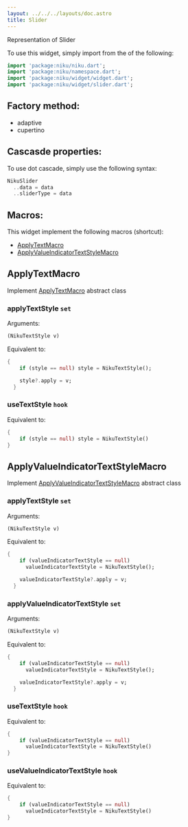 ```yaml
---
layout: ../../../layouts/doc.astro
title: Slider
---
```

Representation of Slider


To use this widget, simply import from the of the following:
```dart
import 'package:niku/niku.dart';
import 'package:niku/namespace.dart';
import 'package:niku/widget/widget.dart';
import 'package:niku/widget/slider.dart';
```
## Factory method:
- adaptive
- cupertino


## Cascasde properties:
To use dot cascade, simply use the following syntax:

```dart
NikuSlider
  ..data = data
  ..sliderType = data
```

## Macros:
This widget implement the following macros (shortcut):
- [ApplyTextMacro](/docs/macros/applyText)
- [ApplyValueIndicatorTextStyleMacro](/docs/macros/applyValueIndicatorTextStyle)

## ApplyTextMacro
Implement [ApplyTextMacro](/docs/macros/applyText) abstract class

### applyTextStyle `set`

Arguments:
```dart
(NikuTextStyle v) 
```

Equivalent to:
```dart
{
    if (style == null) style = NikuTextStyle();

    style?.apply = v;
  }
```

### useTextStyle `hook`

Equivalent to:
```dart
{
    if (style == null) style = NikuTextStyle()
}
```

## ApplyValueIndicatorTextStyleMacro
Implement [ApplyValueIndicatorTextStyleMacro](/docs/macros/applyValueIndicatorTextStyle) abstract class

### applyTextStyle `set`

Arguments:
```dart
(NikuTextStyle v) 
```

Equivalent to:
```dart
{
    if (valueIndicatorTextStyle == null)
      valueIndicatorTextStyle = NikuTextStyle();

    valueIndicatorTextStyle?.apply = v;
  }
```

### applyValueIndicatorTextStyle `set`

Arguments:
```dart
(NikuTextStyle v) 
```

Equivalent to:
```dart
{
    if (valueIndicatorTextStyle == null)
      valueIndicatorTextStyle = NikuTextStyle();

    valueIndicatorTextStyle?.apply = v;
  }
```

### useTextStyle `hook`

Equivalent to:
```dart
{
    if (valueIndicatorTextStyle == null)
      valueIndicatorTextStyle = NikuTextStyle()
}
```

### useValueIndicatorTextStyle `hook`

Equivalent to:
```dart
{
    if (valueIndicatorTextStyle == null)
      valueIndicatorTextStyle = NikuTextStyle()
}
```

